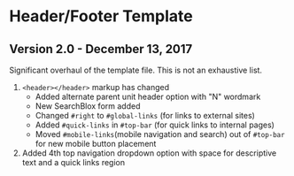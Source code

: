# Header/Footer Template

## Version 2.0 - December 13, 2017

Significant overhaul of the template file.  This is not an exhaustive list.

1. `<header></header>` markup has changed
   * Added alternate parent unit header option with "N" wordmark
   * New SearchBlox form added
   * Changed `#right` to `#global-links` (for links to external sites)
   * Added `#quick-links` in `#top-bar` (for quick links to internal pages)
   * Moved `#mobile-links`(mobile navigation and search) out of `#top-bar` for new mobile button placement
1. Added 4th top navigation dropdown option with space for descriptive text and a quick links region